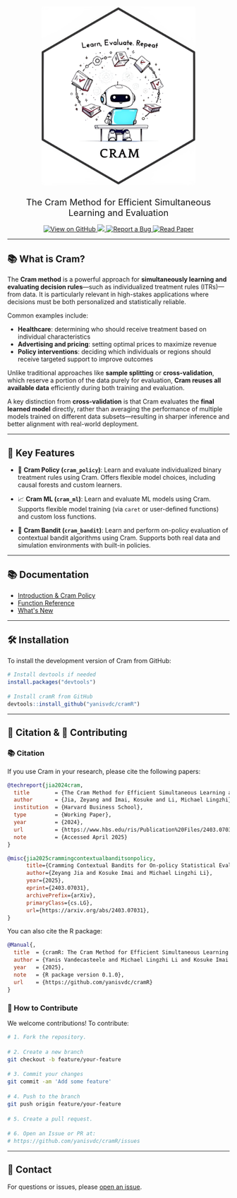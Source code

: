 
<div align="center">
  <img src="man/figures/cram_logo.png" alt="CRAM Logo" width="350" style="margin-bottom: 1.5rem;" />
  <p style="font-size: 1.25rem; max-width: 800px; margin: 0 auto;">
    The Cram Method for Efficient Simultaneous Learning and Evaluation
  </p>
</div>


<p align="center">
  <a href="https://github.com/yanisvdc/cramR">
    <img src="https://img.shields.io/badge/View%20on-GitHub-black?logo=github" alt="View on GitHub">
  </a>
  <a href="https://codecov.io/github/yanisvdc/cramR" > 
 <img src="https://codecov.io/github/yanisvdc/cramR/graph/badge.svg?token=7MX98QJ7Y0"/> 
 </a>
  <a href="https://github.com/yanisvdc/cramR/issues">
    <img src="https://img.shields.io/badge/Report%20a%20Bug-red?logo=bugatti" alt="Report a Bug">
  </a>
  <a href="https://www.hbs.edu/ris/Publication%20Files/2403.07031v1_a83462e0-145b-4675-99d5-9754aa65d786.pdf">
    <img src="https://img.shields.io/badge/Read%20Paper-blue?logo=bookstack" alt="Read Paper">
  </a>
</p>

---

## 📚 What is Cram?

The **Cram method** is a powerful approach for **simultaneously learning and evaluating decision rules**—such as individualized treatment rules (ITRs)—from data. It is particularly relevant in high-stakes applications where decisions must be both personalized and statistically reliable.

Common examples include:

- **Healthcare**: determining who should receive treatment based on individual characteristics  
- **Advertising and pricing**: setting optimal prices to maximize revenue  
- **Policy interventions**: deciding which individuals or regions should receive targeted support to improve outcomes

Unlike traditional approaches like **sample splitting** or **cross-validation**, which reserve a portion of the data purely for evaluation, **Cram reuses all available data** efficiently during both training and evaluation.

A key distinction from **cross-validation** is that Cram evaluates the **final learned model** directly, rather than averaging the performance of multiple models trained on different data subsets—resulting in sharper inference and better alignment with real-world deployment.

---

## 🎯 Key Features

- 🧠 **Cram Policy (`cram_policy`)**: Learn and evaluate individualized binary treatment rules using Cram. Offers flexible model choices, including causal forests and custom learners.

- 📈 **Cram ML (`cram_ml`)**: Learn and evaluate ML models using Cram. Supports flexible model training (via `caret` or user-defined functions) and custom loss functions.

- 🎰 **Cram Bandit (`cram_bandit`)**: Learn and perform on-policy evaluation of contextual bandit algorithms using Cram. Supports both real data and simulation environments with built-in policies.


---

## 📚 Documentation
- [Introduction & Cram Policy](articles/cram_policy.html)
- [Function Reference](reference/index.html)
- [What's New](news/index.html)

---

## 🛠️ Installation

To install the development version of Cram from GitHub:
```r
# Install devtools if needed
install.packages("devtools")

# Install cramR from GitHub
devtools::install_github("yanisvdc/cramR")
```

---

## 📄 Citation & 🤝 Contributing

### 📚 Citation
If you use Cram in your research, please cite the following papers:

```bibtex
@techreport{jia2024cram,
  title        = {The Cram Method for Efficient Simultaneous Learning and Evaluation},
  author       = {Jia, Zeyang and Imai, Kosuke and Li, Michael Lingzhi},
  institution  = {Harvard Business School},
  type         = {Working Paper},
  year         = {2024},
  url          = {https://www.hbs.edu/ris/Publication%20Files/2403.07031v1_a83462e0-145b-4675-99d5-9754aa65d786.pdf},
  note         = {Accessed April 2025}
}

```

```bibtex
@misc{jia2025crammingcontextualbanditsonpolicy,
      title={Cramming Contextual Bandits for On-policy Statistical Evaluation}, 
      author={Zeyang Jia and Kosuke Imai and Michael Lingzhi Li},
      year={2025},
      eprint={2403.07031},
      archivePrefix={arXiv},
      primaryClass={cs.LG},
      url={https://arxiv.org/abs/2403.07031}, 
}
```

You can also cite the R package:

```bibtex
@Manual{,
  title  = {cramR: The Cram Method for Efficient Simultaneous Learning and Evaluation},
  author = {Yanis Vandecasteele and Michael Lingzhi Li and Kosuke Imai and Zeyang Jia and Longlin Wang},
  year   = {2025},
  note   = {R package version 0.1.0},
  url    = {https://github.com/yanisvdc/cramR}
}
```

### 🤝 How to Contribute
We welcome contributions! To contribute:

```bash
# 1. Fork the repository.

# 2. Create a new branch
git checkout -b feature/your-feature

# 3. Commit your changes
git commit -am 'Add some feature'

# 4. Push to the branch
git push origin feature/your-feature

# 5. Create a pull request.

# 6. Open an Issue or PR at:
# https://github.com/yanisvdc/cramR/issues
```

---

## 📧 Contact
For questions or issues, please [open an issue](https://github.com/yanisvdc/cramR/issues).
